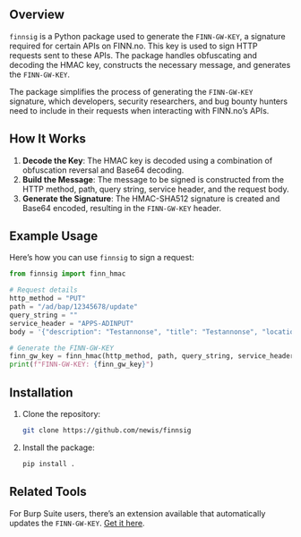 ## Overview

`finnsig` is a Python package used to generate the `FINN-GW-KEY`, a signature required for certain APIs on FINN.no. This key is used to sign HTTP requests sent to these APIs. The package handles obfuscating and decoding the HMAC key, constructs the necessary message, and generates the `FINN-GW-KEY`.

The package simplifies the process of generating the `FINN-GW-KEY` signature, which developers, security researchers, and bug bounty hunters need to include in their requests when interacting with FINN.no’s APIs.

## How It Works

1. **Decode the Key**: The HMAC key is decoded using a combination of obfuscation reversal and Base64 decoding.
2. **Build the Message**: The message to be signed is constructed from the HTTP method, path, query string, service header, and the request body.
3. **Generate the Signature**: The HMAC-SHA512 signature is created and Base64 encoded, resulting in the `FINN-GW-KEY` header.

## Example Usage

Here’s how you can use `finnsig` to sign a request:

```python
from finnsig import finn_hmac

# Request details
http_method = "PUT"
path = "/ad/bap/12345678/update"
query_string = ""
service_header = "APPS-ADINPUT"
body = '{"description": "Testannonse", "title": "Testannonse", "location": [{"country": "NO", "postal-code": "1337"}]}'

# Generate the FINN-GW-KEY
finn_gw_key = finn_hmac(http_method, path, query_string, service_header, body)
print(f"FINN-GW-KEY: {finn_gw_key}")
```

## Installation

1. Clone the repository:
   ```bash
   git clone https://github.com/newis/finnsig
   ```

2. Install the package:
   ```bash
   pip install .
   ```

## Related Tools

For Burp Suite users, there’s an extension available that automatically updates the `FINN-GW-KEY`. [Get it here](https://gist.github.com/newis/89d162558086d0dd82ecc15c4f88aa6d).